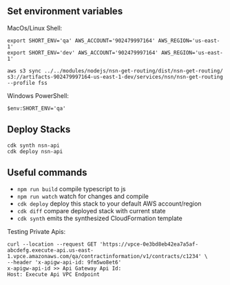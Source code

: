 ## Set environment variables

MacOs/Linux Shell:

```
export SHORT_ENV='qa' AWS_ACCOUNT='902479997164' AWS_REGION='us-east-1'
export SHORT_ENV='dev' AWS_ACCOUNT='902479997164' AWS_REGION='us-east-1'

aws s3 sync ../../modules/nodejs/nsn-get-routing/dist/nsn-get-routing/ s3://artifacts-902479997164-us-east-1-dev/services/nsn/nsn-get-routing --profile fss

```

Windows PowerShell:

```
$env:SHORT_ENV='qa'
```

## Deploy Stacks

```
cdk synth nsn-api
cdk deploy nsn-api
```

## Useful commands

-   `npm run build` compile typescript to js
-   `npm run watch` watch for changes and compile
-   `cdk deploy` deploy this stack to your default AWS account/region
-   `cdk diff` compare deployed stack with current state
-   `cdk synth` emits the synthesized CloudFormation template

Testing Private Apis:

```
curl --location --request GET 'https://vpce-0e3bd8eb42ea7a5af-abcdefg.execute-api.us-east-1.vpce.amazonaws.com/qa/contractinformation/v1/contracts/c1234' \
--header 'x-apigw-api-id: 9fm5wo8et6'
x-apigw-api-id >> Api Gateway Api Id:
Host: Execute Api VPC Endpoint
```
